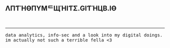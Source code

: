 ## ΛПƬΉӨПYMᄃЩΉIƬΣ.GIƬΉЦB.IӨ
<br>
<hr noshade>
<tt>data analytics, info-sec and a look into my digital doings.</tt> 
<tt>im actually not such a terrible fella <3</tt>
